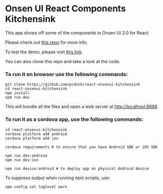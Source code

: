 # Onsen UI React Components Kitchensink

This app shows off some of the components in Onsen UI 2.0 for React.

Please check out [this repo](https://github.com/pcdinh/react-onsenui-kitchensink) for more info.

To test the demo, please visit [this link](http://onsenui.github.io/react-onsenui-kitchensink/demo.html).

You can also clone this repo and take a look at the code.


### To run it on browser use the following commands:

```
git clone https://github.com/pcdinh/react-onsenui-kitchensink
cd react-onsenui-kitchensink
npm install
npm run dev
```

This will bundle all the files and open a web server at [http://localhost:8888](http://localhost:8888).

### To run it as a cordova app, use the following commands:

```
cd react-onsenui-kitchensink
cordova platform add android
cordova platform add ios

cordova requirements # to ensure that you have Android SDK or iOS SDK

npm run dev:android
npm run dev:ios

npm run device:android # to deploy app on physical Android device
```

To suppress output when running npm scripts, use:

```
npm config set loglevel warn
```